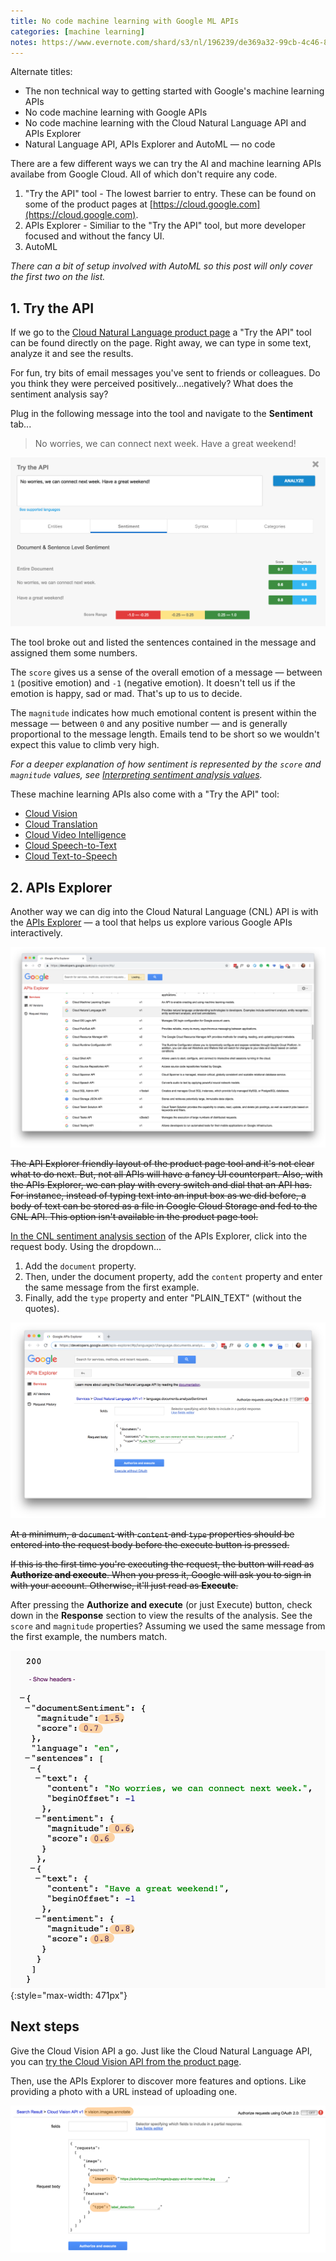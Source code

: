 ```yaml
---
title: No code machine learning with Google ML APIs
categories: [machine learning]
notes: https://www.evernote.com/shard/s3/nl/196239/de369a32-99cb-4c46-8e50-dc339ecab17d/
---
```


Alternate titles:

- The non technical way to getting started with Google's machine learning APIs
- No code machine learning with Google APIs
- No code machine learning with the Cloud Natural Language API and APIs Explorer
- Natural Language API, APIs Explorer and AutoML — no code

There are a few different ways we can try the AI and machine learning APIs availabe from Google Cloud. All of which don't require any code.

1. "Try the API" tool - The lowest barrier to entry. These can be found on some of the product pages at [https://cloud.google.com](https://cloud.google.com).
2. APIs Explorer - Similiar to the "Try the API" tool, but more developer focused and without the fancy UI.
3. AutoML

_There can a bit of setup involved with AutoML so this post will only cover the first two on the list._

## 1. Try the API

If we go to the [Cloud Natural Language product page][1] a "Try the API" tool can be found directly on the page. Right away, we can type in some text, analyze it and see the results.

For fun, try bits of email messages you've sent to friends or colleagues. Do you think they were perceived positively...negatively? What does the sentiment analysis say?

Plug in the following message into the tool and navigate to the **Sentiment** tab...

> No worries, we can connect next week. Have a great weekend!

![Sentiment analysis results indicate a score of .7 and magnitude of 1.5][image-1]

The tool broke out and listed the sentences contained in the message and assigned them some numbers.

The `score` gives us a sense of the overall emotion of a message — between `1` (positive emotion) and `-1` (negative emotion). It doesn't tell us if the emotion is happy, sad or mad. That's up to us to decide.

The `magnitude` indicates how much emotional content is present within the message — between `0` and any positive number — and is generally proportional to the message length. Emails tend to be short so we wouldn't expect this value to climb very high.

_For a deeper explanation of how sentiment is represented by the `score` and `magnitude` values, see [Interpreting sentiment analysis values][2]._

These machine learning APIs also come with a "Try the API" tool:

- [Cloud Vision](https://cloud.google.com/vision/)
- [Cloud Translation](https://cloud.google.com/translate/)
- [Cloud Video Intelligence](https://cloud.google.com/video-intelligence/)
- [Cloud Speech-to-Text](https://cloud.google.com/speech-to-text/)
- [Cloud Text-to-Speech](https://cloud.google.com/text-to-speech/)

## 2. APIs Explorer

Another way we can dig into the Cloud Natural Language (CNL) API is with the [APIs Explorer][3] — a tool that helps us explore various Google APIs interactively.

![The APIs Explorer lists the majority of APIs offered by Google][image-2]

~~The API Explorer friendly layout of the product page tool and it's not clear what to do next. But, not all APIs will have a fancy UI counterpart. Also, with the APIs Explorer, we can play with every switch and dial that an API has. For instance, instead of typing text into an input box as we did before, a body of text can be stored as a file in Google Cloud Storage and fed to the CNL API. This option isn't available in the product page tool.~~

[In the CNL sentiment analysis section][4] of the APIs Explorer, click into the request body. Using the dropdown...

1. Add the `document` property.
2. Then, under the document property, add the `content` property and enter the same message from the first example.
3. Finally, add the `type` property and enter "PLAIN_TEXT" (without the quotes).

![Request body filled in with the document, content and type properties added][image-3]

~~At a minimum, a `document` with `content` and `type` properties should be entered into the request body before the execute button is pressed.~~

~~If this is the first time you're executing the request, the button will read as **Authorize and execute**. When you press it, Google will ask you to sign in with your account. Otherwise, it'll just read as **Execute**.~~

After pressing the **Authorize and execute** (or just Execute) button, check down in the **Response** section to view the results of the analysis. See the `score` and `magnitude` properties? Assuming we used the same message from the first example, the numbers match.

![Sentiment analysis results indicate a score of .7 and magnitude of 1.5][image-4]{:style="max-width: 471px"}

## Next steps

Give the Cloud Vision API a go. Just like the Cloud Natural Language API, you can [try the Cloud Vision API from the product page][vision].

Then, use the APIs Explorer to discover more features and options. Like providing a photo with a URL instead of uploading one.

![Request body for Cloud Vision][image-5]

[1]: https://cloud.google.com/natural-language/
[2]: https://cloud.google.com/natural-language/docs/basics#interpreting_sentiment_analysis_values
[3]: https://developers.google.com/explorer-help
[4]: https://developers.google.com/apis-explorer/#p/language/v1/language.documents.analyzeSentiment
[vision]: https://cloud.google.com/vision/
[image-1]: /assets/images/posts/a21a/try-the-api-nlp.jpg "Screenshot of sentiment analysis results"
[image-2]: /assets/images/posts/a21a/apis-explorer.png "Screenshot of APIs Explorer home page"
[image-3]: /assets/images/posts/a21a/apis-explorer-request-body-filled.png "Screenshot of request body filled in with the document, content and type properties added"
[image-4]: /assets/images/posts/a21a/apis-explorer-response.png "Screenshot of sentiment analysis results in JSON format"
[image-5]: /assets/images/posts/a21a/apis-explorer-vision-filled.png "Screenshot of Cloud Vision request body"
